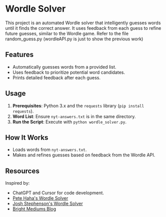 # Wordle Solver

This project is an automated Wordle solver that intelligently guesses words until it finds the correct answer. It uses feedback from each guess to refine future guesses, similar to the Wordle game. Refer to the file random_guess.py (wordleAPI.py is just to show the previous work)

## Features

- Automatically guesses words from a provided list.
- Uses feedback to prioritize potential word candidates.
- Prints detailed feedback after each guess.

## Usage

1. **Prerequisites**: Python 3.x and the `requests` library (`pip install requests`).
2. **Word List**: Ensure `nyt-answers.txt` is in the same directory.
3. **Run the Script**: Execute with `python wordle_solver.py`.

## How It Works

- Loads words from `nyt-answers.txt`.
- Makes and refines guesses based on feedback from the Wordle API.

## Resources

Inspired by:
- ChatGPT and Cursor for code development.
- [Pete Haha's Wordle Solver](https://github.com/petehaha/WordleSolver)
- [Josh Stephenson's Wordle Solver](https://github.com/joshstephenson/Wordle-Solver)
- [Bright Mediums Blog](https://www.brightmediums.com/blog/2022/9/1/solving-wordle-with-algorithms)

